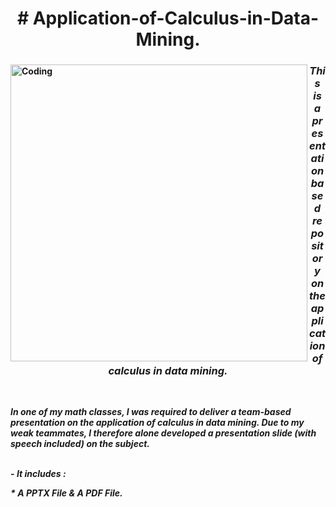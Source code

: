 <h1 align="center"><b># Application-of-Calculus-in-Data-Mining.</h1>
  
<img align="left" alt="Coding" width="475" src="https://miro.medium.com/max/768/1*53ewUU4z23OSxAvqp154AA.jpeg">


 
<h3 align="center"><i>  This is a presentation based repository on the application of calculus in data mining.</h3>
  <br>
<p><b>In one of my math classes, I was required to deliver a team-based presentation on the application of calculus in data mining. Due to my weak teammates, I therefore alone developed a presentation slide (with speech included) on the subject.</p>
<br>
 -<b> It includes :<br>
 <p><b>                      *  A PPTX File & A PDF File.<p>
